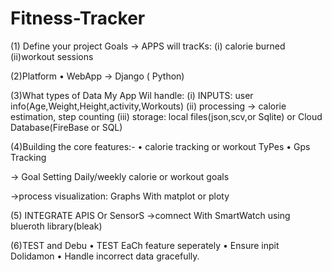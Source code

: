 # Fitness-Tracker
<!-- Steps by steps a Plan to build a Fitness Tracker  -->
(1) Define your project Goals
→ APPS will tracKs:
(i) calorie burned
(ii)workout sessions

(2)Platform
• WebApp → Django ( Python)

(3)What types of Data My App Wil handle:
(i) INPUTS: user info(Age,Weight,Height,activity,Workouts)
(ii) processing → calorie estimation, step counting
(iii) storage: local files(json,scv,or Sqlite) or Cloud Database(FireBase or SQL)
 
(4)Building the core features:-
• calorie tracking or workout TyPes
• Gps Tracking

→ Goal Setting
Daily/weekly calorie or workout goals

->process visualization: Graphs With matplot or ploty
 

(5) INTEGRATE APIS Or SensorS
→comnect With SmartWatch
using blueroth library(bleak)


(6)TEST and Debu
• TEST EaCh feature seperately
• Ensure inpit Dolidamon
• Handle incorrect data gracefully.